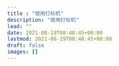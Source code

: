 ```yaml
---
title : "使用打标机"
description: "使用打标机"
lead: ""
date: 2021-08-19T08:48:45+00:00
lastmod: 2021-08-19T08:48:45+00:00
draft: false
images: []
---
```

